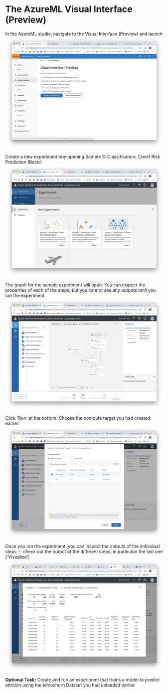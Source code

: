 # The AzureML Visual Interface (Preview)

In the AzureML studio, navigate to the Visual Interface (Preview) and launch 
![](launch_designer.png)

Create a new experiment buy opening Sample 3: Classification: Credit Risk Prediction (Basic)
![](new_experiment.png)

The graph for the sample experiment will open. You can inspect the properties of each of the steps, but you cannot see any outputs until you ran the experiment. 
![](risk_credit_prediction.png)

Click 'Run' at the bottom. Choose the compute target you had created earlier.
![](run_experiment.png)

Once you ran the experiment, you can inspect the outputs of the individual steps -- check out the output of the different steps, in particular the last one ('Visualize')
![](visualize.png)

**Optional Task:** Create and run an experiment that trains a model to predict attrition using the telcochurn Dataset you had uploaded earlier. 
